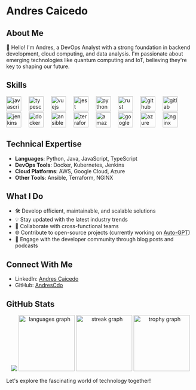 # Andres Caicedo

## About Me
👋 Hello! I'm Andres, a DevOps Analyst with a strong foundation in backend development, cloud computing, and data analysis. I'm passionate about emerging technologies like quantum computing and IoT, believing they're key to shaping our future.

## Skills
<div align="left">
  <img src="https://cdn.jsdelivr.net/gh/devicons/devicon/icons/javascript/javascript-original.svg" height="40" alt="javascript logo"  />
  <img width="12" />
  <img src="https://cdn.jsdelivr.net/gh/devicons/devicon/icons/typescript/typescript-original.svg" height="40" alt="typescript logo"  />
  <img width="12" />
  <img src="https://cdn.jsdelivr.net/gh/devicons/devicon/icons/vuejs/vuejs-original.svg" height="40" alt="vuejs logo"  />
  <img width="12" />
  <img src="https://cdn.jsdelivr.net/gh/devicons/devicon/icons/jest/jest-plain.svg" height="40" alt="jest logo"  />
  <img width="12" />
  <img src="https://cdn.jsdelivr.net/gh/devicons/devicon/icons/python/python-original.svg" height="40" alt="python logo"  />
  <img width="12" />
  <img src="https://skillicons.dev/icons?i=rust" height="40" alt="rust logo"  />
  <img width="12" />
  <img src="https://skillicons.dev/icons?i=github" height="40" alt="github logo"  />
  <img width="12" />
  <img src="https://skillicons.dev/icons?i=gitlab" height="40" alt="gitlab logo"  />
  <img width="12" />
  <img src="https://skillicons.dev/icons?i=jenkins" height="40" alt="jenkins logo"  />
  <img width="12" />
  <img src="https://cdn.jsdelivr.net/gh/devicons/devicon/icons/docker/docker-original.svg" height="40" alt="docker logo"  />
  <img width="12" />
  <img src="https://cdn.jsdelivr.net/gh/devicons/devicon/icons/ansible/ansible-original.svg" height="40" alt="ansible logo"  />
  <img width="12" />
  <img src="https://cdn.jsdelivr.net/gh/devicons/devicon/icons/terraform/terraform-original.svg" height="40" alt="terraform logo"  />
  <img width="12" />
  <img src="https://skillicons.dev/icons?i=aws" height="40" alt="amazonwebservices logo"  />
  <img width="12" />
  <img src="https://cdn.jsdelivr.net/gh/devicons/devicon/icons/googlecloud/googlecloud-original.svg" height="40" alt="googlecloud logo"  />
  <img width="12" />
  <img src="https://skillicons.dev/icons?i=azure" height="40" alt="azure logo"  />
  <img width="12" />
  <img src="https://cdn.jsdelivr.net/gh/devicons/devicon/icons/nginx/nginx-original.svg" height="40" alt="nginx logo"  />
</div>

## Technical Expertise
- **Languages**: Python, Java, JavaScript, TypeScript
- **DevOps Tools**: Docker, Kubernetes, Jenkins
- **Cloud Platforms**: AWS, Google Cloud, Azure
- **Other Tools**: Ansible, Terraform, NGINX

## What I Do
- 🛠️ Develop efficient, maintainable, and scalable solutions
- 💡 Stay updated with the latest industry trends
- 🤝 Collaborate with cross-functional teams
- 🌐 Contribute to open-source projects (currently working on [Auto-GPT](https://github.com/Significant-Gravitas/Auto-GPT))
- 📢 Engage with the developer community through blog posts and podcasts

## Connect With Me
- LinkedIn: [Andres Caicedo](https://linkedin.com/in/andrescdo)
- GitHub: [AndresCdo](https://github.com/AndresCdo)

## GitHub Stats

<div align="center">
  <img src="https://github-readme-stats.vercel.app/api?username=AndresCdo&show_icons=true&theme=tokyonight" />
  <img src="https://github-readme-stats.vercel.app/api/top-langs/?username=AndresCdo&layout=compact&theme=tokyonight" height="150" alt="languages graph"  />
  <img src="https://streak-stats.demolab.com?user=AndresCdo&locale=en&mode=daily&theme=dracula&hide_border=false&border_radius=5&order=3" height="150" alt="streak graph"  />
  <img src="https://github-profile-trophy.vercel.app?username=AndresCdo&theme=dracula&column=-1&row=1&margin-w=8&margin-h=8&no-bg=false&no-frame=false&order=4" height="150" alt="trophy graph"  />
</div>

Let's explore the fascinating world of technology together!
